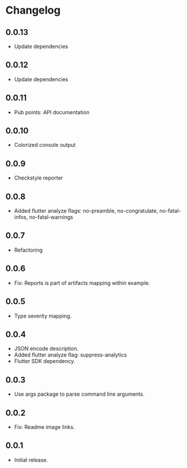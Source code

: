 # Changelog

## 0.0.13

* Update dependencies

## 0.0.12

* Update dependencies

## 0.0.11

* Pub points: API documentation

## 0.0.10

* Colorized console output

## 0.0.9

* Checkstyle reporter

## 0.0.8

* Added flutter analyze flags: no-preamble, no-congratulate, no-fatal-infos, no-fatal-warnings

## 0.0.7

* Refactoring

## 0.0.6

* Fix: Reports is part of artifacts mapping within example.

## 0.0.5

* Type severity mapping.

## 0.0.4

* JSON encode description.
* Added flutter analyze flag: suppress-analytics
* Flutter SDK dependency.

## 0.0.3

* Use args package to parse command line arguments.

## 0.0.2

* Fix: Readme image links.

## 0.0.1

* Initial release. 